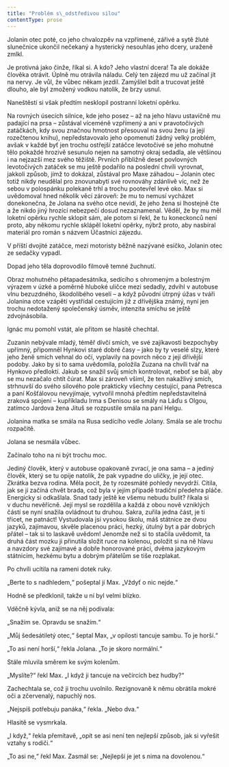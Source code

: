 ```yaml
---
title: "Problém s\_odstředivou silou"
contentType: prose
---
```


Jolanin otec poté, co jeho chvalozpěv na vzpřímené, zářivé a sytě žluté slunečnice ukončil nečekaný a hysterický nesouhlas jeho dcery, uraženě zmlkl.

  

Je protivná jako činže, říkal si. A kdo? Jeho vlastní dcera! Ta ale dokáže člověka otrávit. Úplně mu otrávila náladu. Celý ten zájezd mu už začínal jít na nervy. Je vůl, že vůbec někam jezdil. Zamýšlel bdít a trucovat ještě dlouho, ale byl zmožený vodkou natolik, že brzy usnul.

Naneštěstí si však předtím nesklopil postranní loketní opěrku.

Na rovných úsecích silnice, kde jeho posez – až na jeho hlavu ustavičně mu padající na prsa – zůstával víceméně vzpřímený a ani v pravotočivých zatáčkách, kdy svou značnou hmotnost přesouval na svou ženu (a její rozečtenou knihu), nepředstavovalo jeho opomenutí žádný velký problém, avšak v každé byť jen trochu ostřejší zatáčce levotočivé se jeho mohutné tělo pokaždé hrozivě sesunulo nejen na samotný okraj sedadla, ale většinou i na nejzazší mez svého těžiště. Prvních přibližně deset povlovných levotočivých zatáček se mu ještě podařilo na poslední chvíli vyrovnat, jakkoli způsob, jímž to dokázal, zůstával pro Maxe záhadou – Jolanin otec totiž nikdy neudělal pro znovunabytí své rovnováhy zdánlivě víc, než že sebou v polospánku polekaně trhl a trochu pootevřel levé oko. Max si uvědomoval hned několik věcí zároveň: že mu to nemusí vycházet donekonečna, že Jolana na svého otce nevidí, že jeho žena si lhostejně čte a že nikdo jiný hrozící nebezpečí dosud nezaznamenal. Věděl, že by mu měl loketní opěrku rychle sklopit sám, ale potom si řekl, že tu koneckonců není proto, aby někomu rychle sklápěl loketní opěrky, nýbrž proto, aby nasbíral materiál pro román s názvem Účastníci zájezdu.

V příští dvojité zatáčce, mezi motoristy běžně nazývané esíčko, Jolanin otec ze sedačky vypadl.

Dopad jeho těla doprovodilo filmově temné žuchnutí.

Obraz mohutného pětapadesátníka, sedícího s ohromeným a bolestným výrazem v úzké a poměrně hluboké uličce mezi sedadly, zdvihl v autobuse vlnu bezuzdného, škodolibého veselí – a když původní útrpný úžas v tváři Jolanina otce vzápětí vystřídal cestujícím již z dřívějška známý, nyní jen trochu nedotažený společenský úsměv, intenzita smíchu se ještě zdvojnásobila.

Ignác mu pomohl vstát, ale přitom se hlasitě chechtal.

Zuzanin nebývale mladý, téměř dívčí smích, ve své zajíkavosti bezpochyby upřímný, připomněl Hynkovi staré dobré časy – jako by ty veselé slzy, které jeho ženě smích vehnal do očí, vyplavily na povrch něco z její dřívější podoby. Jako by si to sama uvědomila, položila Zuzana na chvíli tvář na Hynkovo předloktí. Jakub se snažil svůj smích kontrolovat, neboť se bál, aby se mu nezačalo chtít čúrat. Max si zároveň všiml, že ten nakažlivý smích, strhnuvší do svého silového pole prakticky všechny cestující, pana Petresca a paní Košťálovou nevyjímaje, vytvořil mnohá předtím nepředstavitelná zraková spojení – kupříkladu Irma s Denisou se smály na Láďu s Olgou, zatímco Jardova žena Jituš se rozpustile smála na paní Helgu.

Jolanina matka se smála na Rusa sedícího vedle Jolany. Smála se ale trochu rozpačitě.

Jolana se nesmála vůbec.

Začínalo toho na ni být trochu moc.

Jediný člověk, který v autobuse opakovaně zvrací, je ona sama – a jediný člověk, který se tu opije natolik, že pak vypadne do uličky, je její otec. Zkrátka bezva rodina. Měla pocit, že ty rozesmáté pohledy nevydrží. Cítila, jak se jí začíná chvět brada, což byla v jejím případě tradiční předehra pláče. Energicky si odkašlala. Snad tady ještě ke všemu nebudu bulit? říkala si v duchu nevěřícně. Její mysl se rozdělila a každá z obou nově vzniklých částí se nyní snažila ovládnout tu druhou. Sakra, zuřila jedna část, je ti třicet, ne patnáct! Vystudovala jsi vysokou školu, máš státnice ze dvou jazyků, zajímavou, skvěle placenou práci, hezký, útulný byt a pár dobrých přátel – tak si to laskavě uvědom! Jenomže než si to stačila uvědomit, ta druhá část mozku ji přinutila složit ruce na kolenou, položit si na ně hlavu a navzdory své zajímavé a dobře honorované práci, dvěma jazykovým státnicím, hezkému bytu a dobrým přátelům se tiše rozplakat.

Po chvíli ucítila na rameni dotek ruky.

„Berte to s nadhledem,“ pošeptal jí Max. „Vždyť o nic nejde.“

Hodně se předklonil, takže u ní byl velmi blízko.

Vděčně kývla, aniž se na něj podívala:

„Snažím se. Opravdu se snažím.“

„Můj šedesátiletý otec,“ šeptal Max, „v opilosti tancuje sambu. To je horší.“

„To asi není horší,“ řekla Jolana. „To je skoro normální.“

Stále mluvila směrem ke svým kolenům.

„Myslíte?“ řekl Max. „I když ji tancuje na večírcích bez hudby?“

Zachechtala se, což ji trochu uvolnilo. Rezignovaně k němu obrátila mokré oči a zčervenalý, napuchlý nos.

„Nejspíš potřebuju panáka,“ řekla. „Nebo dva.“

Hlasitě se vysmrkala.

„I když,“ řekla přemítavě, „opít se asi není ten nejlepší způsob, jak si vyřešit vztahy s rodiči.“

„To asi ne,“ řekl Max. Zasmál se: „Nejlepší je jet s nima na dovolenou.“
